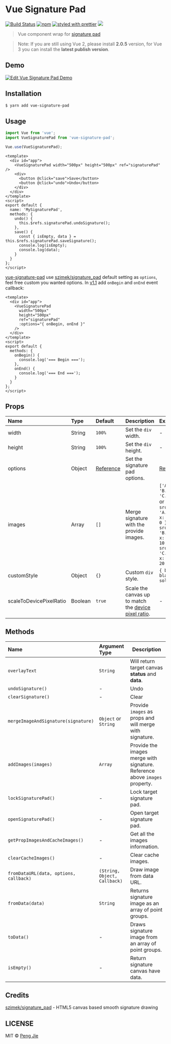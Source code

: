 # Vue Signature Pad

[![Build Status](https://flat.badgen.net/travis/neighborhood999/vue-signature-pad)](https://travis-ci.org/neighborhood999/vue-signature-pad)
[![npm](https://flat.badgen.net/npm/v/vue-signature-pad)](https://www.npmjs.com/package/vue-signature-pad)
[![styled with prettier](https://flat.badgen.net/badge/style%20with/prettier/ff69b4)](https://github.com/prettier/prettier)
![](https://flat.badgen.net/badge/module%20formats/cjs,%20esm,%20umd/green)

> Vue component wrap for [signature pad](https://github.com/szimek/signature_pad)

> Note: If you are still using Vue 2, please install **2.0.5** version, for Vue 3 you can install the **latest publish version**.
## Demo

[![Edit Vue Signature Pad Demo](https://codesandbox.io/static/img/play-codesandbox.svg)](https://codesandbox.io/s/n5qjp3oqv4)

## Installation

```sh
$ yarn add vue-signature-pad
```

## Usage

```js
import Vue from 'vue';
import VueSignaturePad from 'vue-signature-pad';

Vue.use(VueSignaturePad);
```

```vue
<template>
  <div id="app">
    <VueSignaturePad width="500px" height="500px" ref="signaturePad" />
    <div>
      <button @click="save">Save</button>
      <button @click="undo">Undo</button>
    </div>
  </div>
</template>
<script>
export default {
  name: 'MySignaturePad',
  methods: {
    undo() {
      this.$refs.signaturePad.undoSignature();
    },
    save() {
      const { isEmpty, data } = this.$refs.signaturePad.saveSignature();
      console.log(isEmpty);
      console.log(data);
    }
  }
};
</script>
```

[vue-signature-pad](https://github.com/neighborhood999/vue-signature-pad) use [szimek/signature_pad](https://github.com/szimek/signature_pad) default setting as `options`, feel free custom you wanted options. In [v1.1](https://github.com/neighborhood999/vue-signature-pad/releases/tag/1.1.0) add `onBegin` and `onEnd` event callback:

```vue
<template>
  <div id="app">
    <VueSignaturePad
      width="500px"
      height="500px"
      ref="signaturePad"
      :options="{ onBegin, onEnd }"
    />
  </div>
</template>
<script>
export default {
  methods: {
    onBegin() {
      console.log('=== Begin ===');
    },
    onEnd() {
      console.log('=== End ===');
    }
  }
};
</script>
```

## Props

| Name                    | Type    | Default                                                                                                 | Description                                                                                                                      | Example                                                                                                                         |
|:------------------------|:--------|:--------------------------------------------------------------------------------------------------------|:---------------------------------------------------------------------------------------------------------------------------------|:--------------------------------------------------------------------------------------------------------------------------------|
| width                   | String  | `100%`                                                                                                  | Set the `div` width.                                                                                                             | -                                                                                                                               |
| height                  | String  | `100%`                                                                                                  | Set the `div` height.                                                                                                            | -                                                                                                                               |
| options                 | Object  | [Reference](https://github.com/neighborhood999/vue-signature-pad/blob/master/src/utils/index.js#L5-L13) | Set the signature pad options.                                                                                                   | [Reference](https://github.com/neighborhood999/vue-signature-pad/blob/master/src/utils/index.js#L5-L13)                         |
| images                  | Array   | `[]`                                                                                                    | Merge signature with the provide images.                                                                                         | `['A.png', 'B.png', 'C.png']` or `[{ src: 'A.png', x: 0, y: 0 }, { src: 'B.png', x: 0, y: 10 }, { src: 'C.png', x: 0, y: 20 }]` |
| customStyle             | Object  | `{}`                                                                                                    | Custom `div` style.                                                                                                              | `{ border: black 3px solid }`                                                                                                   |
| scaleToDevicePixelRatio | Boolean | `true`                                                                                                  | Scale the canvas up to match the [device pixel ratio](https://developer.mozilla.org/en-US/docs/Web/API/Window/devicePixelRatio). | -                                                                                                                               |

## Methods

| Name                                   | Argument Type                | Description                                                                 |
| :------------------------------------- | :--------------------------- | --------------------------------------------------------------------------- |
| `overlayText`                          | `String`                     | Will return target canvas **status** and **data**.                          |
| `undoSignature()`                      | -                            | Undo                                                                        |
| `clearSignature()`                     | -                            | Clear                                                                       |
| `mergeImageAndSignature(signature)`    | `Object` or `String`         | Provide `images` as props and will merge with signature.                    |
| `addImages(images)`                    | `Array`                      | Provide the images merge with signature. Reference above `images` property. |
| `lockSignaturePad()`                   | -                            | Lock target signature pad.                                                  |
| `openSignaturePad()`                   | -                            | Open target signature pad.                                                  |
| `getPropImagesAndCacheImages()`        | -                            | Get all the images information.                                             |
| `clearCacheImages()`                   | -                            | Clear cache images.                                                         |
| `fromDataURL(data, options, callback)` | `(String, Object, Callback)` | Draw image from data URL.                                                   |
| `fromData(data)`                       | `String`                     | Returns signature image as an array of point groups.                        |
| `toData()`                             | -                            | Draws signature image from an array of point groups.                        |
| `isEmpty()`                            | -                            | Return signature canvas have data.                                          |

## Credits

[szimek/signature_pad](https://github.com/szimek/signature_pad) - HTML5 canvas based smooth signature drawing

## LICENSE

MIT © [Peng Jie](https://github.com/neighborhood999/)

